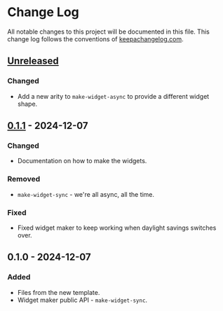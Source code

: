 # Change Log
All notable changes to this project will be documented in this file. This change log follows the conventions of [keepachangelog.com](http://keepachangelog.com/).

## [Unreleased]
### Changed
- Add a new arity to `make-widget-async` to provide a different widget shape.

## [0.1.1] - 2024-12-07
### Changed
- Documentation on how to make the widgets.

### Removed
- `make-widget-sync` - we're all async, all the time.

### Fixed
- Fixed widget maker to keep working when daylight savings switches over.

## 0.1.0 - 2024-12-07
### Added
- Files from the new template.
- Widget maker public API - `make-widget-sync`.

[Unreleased]: https://sourcehost.site/your-name/breast-cancer-prediction-knn/compare/0.1.1...HEAD
[0.1.1]: https://sourcehost.site/your-name/breast-cancer-prediction-knn/compare/0.1.0...0.1.1
